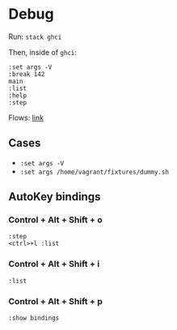 # Debug

Run: `stack ghci`

Then, inside of `ghci`:

```
:set args -V
:break 142
main
:list
:help
:step
```

Flows: [link](./flows.md)

## Cases

- `:set args -V`
- `:set args /home/vagrant/fixtures/dummy.sh`

## AutoKey bindings

### Control + Alt + Shift + o

```
:step
<ctrl>+l :list

```

### Control + Alt + Shift + i

```
:list

```

### Control + Alt + Shift + p

```
:show bindings

```